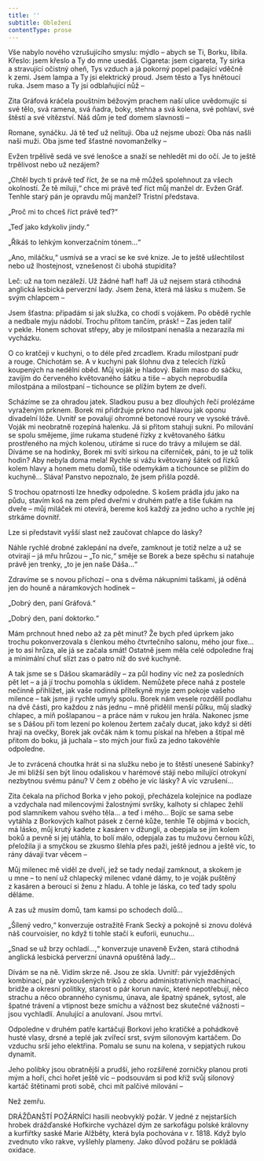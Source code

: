 ```yaml
---
title: ''
subtitle: Obležení
contentType: prose
---
```


  

Vše nabylo nového vzrušujícího smyslu: mýdlo – abych se Ti, Borku, líbila. Křeslo: jsem křeslo a Ty do mne usedáš. Cigareta: jsem cigareta, Ty sirka a stravující očistný oheň, Tys vzduch a já pokorný popel padající vděčně k zemi. Jsem lampa a Ty jsi elektrický proud. Jsem těsto a Tys hnětoucí ruka. Jsem maso a Ty jsi odblaňující nůž –

Zita Gráfová kráčela pouštním béžovým prachem naší ulice uvědomujíc si své tělo, svá ramena, svá ňadra, boky, stehna a svá kolena, své pohlaví, své štěstí a své vítězství. Náš dům je teď domem slavnosti –

Romane, synáčku. Já tě teď už nelituji. Oba už nejsme ubozí: Oba nás našli naši muži. Oba jsme teď šťastné novomanželky –

Evžen trpělivě sedá ve své lenošce a snaží se nehledět mi do očí. Je to ještě trpělivost nebo už nezájem?

„Chtěl bych ti právě teď říct, že se na mě můžeš spolehnout za všech okolností. Že tě miluji,“ chce mi právě teď říct můj manžel dr. Evžen Gráf. Tenhle starý pán je opravdu můj manžel? Tristní představa.

„Proč mi to chceš říct právě teď?“

„Teď jako kdykoliv jindy.“

„Říkáš to lehkým konverzačním tónem…“

„Ano, miláčku,“ usmívá se a vrací se ke své knize. Je to ještě ušlechtilost nebo už lhostejnost, vznešenost či ubohá stupidita?

Leč: už na tom nezáleží. Už žádné haf! haf! Já už nejsem stará ctihodná anglická lesbická perverzní lady. Jsem žena, která má lásku s mužem. Se svým chlapcem –

Jsem šťastna: připadám si jak služka, co chodí s vojákem. Po obědě rychle a nedbale myju nádobí. Trochu přitom tančím, prásk! – Zas jeden talíř v pekle. Honem schovat střepy, aby je milostpaní nenašla a nezarazila mi vycházku.

O co kratčeji v kuchyni, o to déle před zrcadlem. Kradu milostpaní pudr a rouge. Chichotám se. A v kuchyni pak šlohnu dva z telecích řízků koupených na nedělní oběd. Můj voják je hladový. Balím maso do sáčku, zavíjím do červeného květovaného šátku a tiše – abych neprobudila milostpána a milostpaní – tichounce se plížím bytem ze dveří.

Scházíme se za ohradou jatek. Sladkou pusu a bez dlouhých řečí prolézáme vyraženým prknem. Borek mi přidržuje prkno nad hlavou jak oponu divadelní lóže. Uvnitř se povalují ohromné betonové roury ve vysoké trávě. Voják mi neobratně rozepíná halenku. Já si přitom stahuji sukni. Po milování se spolu smějeme, jíme rukama studené řízky z květovaného šátku prostřeného na mých kolenou, utíráme si ruce do trávy a milujem se dál. Díváme se na hodinky, Borek mi svítí sirkou na ciferníček, páni, to je už tolik hodin? Aby nebyla doma mela! Rychle si vážu květovaný šátek od řízků kolem hlavy a honem metu domů, tiše odemykám a tichounce se plížím do kuchyně… Sláva! Panstvo nepoznalo, že jsem přišla pozdě.

S trochou opatrnosti lze hnedky odpoledne. S košem prádla jdu jako na půdu, stavím koš na zem před dveřmi v druhém patře a tiše ťukám na dveře – můj miláček mi otevírá, bereme koš každý za jedno ucho a rychle jej strkáme dovnitř.

Lze si představit vyšší slast než zaučovat chlapce do lásky?

Náhle rychlé drobné zaklepání na dveře, zamknout je totiž nelze a už se otvírají – já mřu hrůzou – „To nic,“ směje se Borek a beze spěchu si natahuje právě jen trenky, „to je jen naše Dáša…“

Zdravíme se s novou příchozí – ona s dvěma nákupními taškami, já oděná jen do houně a náramkových hodinek –

„Dobrý den, paní Gráfová.“

„Dobrý den, paní doktorko.“

Mám prchnout hned nebo až za pět minut? Že bych před úprkem jako trochu pokonverzovala s členkou mého čtvrtečního salonu, mého jour fixe… je to asi hrůza, ale já se začala smát! Ostatně jsem měla celé odpoledne fraj a minimální chuť slízt zas o patro níž do své kuchyně.

A tak jsme se s Dášou skamarádily – za půl hodiny víc než za posledních pět let – a já jí trochu pomohla s úklidem. Nemůžete přece nahá z postele nečinně přihlížet, jak vaše rodinná přítelkyně myje zem pokoje vašeho milence – tak jsme ji rychle umyly spolu. Borek nám vesele rozdělil podlahu na dvě části, pro každou z nás jednu – mně přidělil menší půlku, můj sladký chlapec, a míň pošlapanou – a práce nám v rukou jen hrála. Nakonec jsme se s Dášou při tom lezení po kolenou žertem začaly ducat, jako když si děti hrají na ovečky, Borek jak ovčák nám k tomu pískal na hřeben a štípal mě přitom do boku, já juchala – sto mých jour fixů za jedno takovéhle odpoledne.

Je to zvrácená choutka hrát si na služku nebo je to štěstí unesené Sabinky? Je mi bližší sen být línou odaliskou v harémové stáji nebo milující otrokyní nezbytnou svému pánu? V čem z obého je víc lásky? A víc vzrušení…

Zita čekala na příchod Borka v jeho pokoji, přecházela kolejnice na podlaze a vzdychala nad milencovými žalostnými svršky, kalhoty si chlapec žehlí pod slamníkem vahou svého těla… a teď i mého… Bojíc se sama sebe vytáhla z Borkových kalhot pásek z černé kůže, tenhle Tě objímá v bocích, má lásko, můj krutý kadete z kasáren v džungli, a obepjala se jím kolem boků a pevně si jej utáhla, to bolí málo, odepjala zas tu mužovu černou kůži, přeložila ji a smyčkou se zkusmo šlehla přes paži, ještě jednou a ještě víc, to rány dávají tvar věcem –

Můj milenec mě viděl ze dveří, jež se tady nedají zamknout, a skokem je u mne – to není už chlapecký milenec vdané dámy, to je voják puštěný z kasáren a beroucí si ženu z hladu. A tohle je láska, co teď tady spolu děláme.

A zas už musím domů, tam kamsi po schodech dolů…

„Šílený vedro,“ konverzuje ostražitě Frank Secký a pokojně si znovu dolévá náš courvoisier, no když ti tohle stačí k euforii, eunuchu…

„Snad se už brzy ochladí…,“ konverzuje unaveně Evžen, stará ctihodná anglická lesbická perverzní únavná opuštěná lady…

Dívám se na ně. Vidím skrze ně. Jsou ze skla. Uvnitř: pár vyježděných kombinací, pár vyzkoušených triků z oboru administrativních machinací, bridže a okresní politiky, starost o pár korun navíc, které nepotřebují, něco strachu a něco obranného cynismu, únava, ale špatný spánek, sytost, ale špatné trávení a vtipnost beze smíchu a vážnost bez skutečné vážnosti – jsou vychladlí. Anulující a anulovaní. Jsou mrtví.

Odpoledne v druhém patře kartáčuji Borkovi jeho kratičké a pohádkově husté vlasy, drsné a teplé jak zvířecí srst, svým silonovým kartáčem. Do vzduchu srší jeho elektřina. Pomalu se sunu na kolena, v sepjatých rukou dynamit.

Jeho polibky jsou obratnější a prudší, jeho rozšířené zorničky planou proti mým a hoří, chci hořet ještě víc – podsouvám si pod kříž svůj silonový kartáč štětinami proti sobě, chci mít palčivé milování –

Než zemřu.

  

DRÁŽĎANŠTÍ POŽÁRNÍCI hasili neobvyklý požár. V jedné z nejstarších hrobek drážďanské Hofkirche vycházel dým ze sarkofágu polské královny a kurfiřtky saské Marie Alžběty, která byla pochována v r. 1818. Když bylo zvednuto víko rakve, vyšlehly plameny. Jako důvod požáru se pokládá oxidace.
